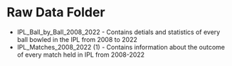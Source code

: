 # Raw Data Folder
* IPL_Ball_by_Ball_2008_2022 - Contains detials and statistics of every ball bowled in the IPL from 2008 to 2022
* IPL_Matches_2008_2022 (1) - Contains information about the outcome of every match held in IPL from 2008-2022
